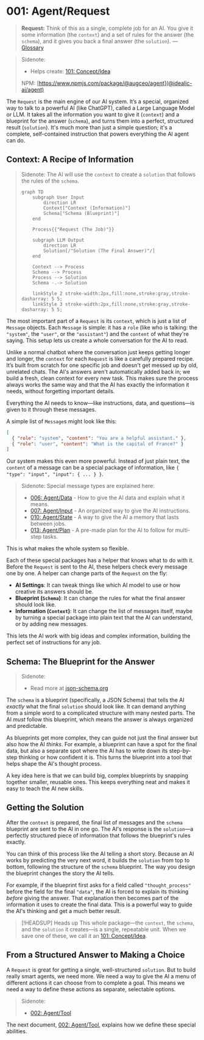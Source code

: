 # 001: Agent/Request

> **Request:** Think of this as a single, complete job for an AI. You give it some information (the `context`) and a set of rules for the answer (the `schema`), and it gives you back a final answer (the `solution`). — [Glossary](./000_glossary.md)

> Sidenote:
>
> - Helps create: [101: Concept/Idea](./101_concept_idea.md)
>
> NPM: [https://www.npmjs.com/package/@augceo/agent](@idealic-ai/agent)

The `Request` is the main engine of our AI system. It’s a special, organized way to talk to a powerful AI (like ChatGPT), called a Large Language Model or LLM. It takes all the information you want to give it (`context`) and a blueprint for the answer (`schema`), and turns them into a perfect, structured result (`solution`). It's much more than just a simple question; it's a complete, self-contained instruction that powers everything the AI agent can do.

## Context: A Recipe of Information

> Sidenote:
> The AI will use the `context` to create a `solution` that follows the rules of the `schema`.
>
> ```mermaid
> graph TD
>     subgraph User Input
>         direction LR
>         Context["Context (Information)"]
>         Schema["Schema (Blueprint)"]
>     end
>
>     Process{{"Request (The Job)"}}
>
>     subgraph LLM Output
>         direction LR
>         Solution[/"Solution (The Final Answer)"/]
>     end
>
>     Context --> Process
>     Schema --> Process
>     Process --> Solution
>     Schema -.-> Solution
>
>     linkStyle 2 stroke-width:2px,fill:none,stroke:gray,stroke-dasharray: 5 5;
>     linkStyle 3 stroke-width:2px,fill:none,stroke:gray,stroke-dasharray: 5 5;
> ```

The most important part of a `Request` is its `context`, which is just a list of `Message` objects. Each `Message` is simple: it has a `role` (like who is talking: the `"system"`, the `"user"`, or the `"assistant"`) and the `content` of what they're saying. This setup lets us create a whole conversation for the AI to read.

Unlike a normal chatbot where the conversation just keeps getting longer and longer, the `context` for each `Request` is like a carefully prepared recipe. It’s built from scratch for one specific job and doesn't get messed up by old, unrelated chats. The AI's answers aren't automatically added back in; we build a fresh, clean context for every new task. This makes sure the process always works the same way and that the AI has exactly the information it needs, without forgetting important details.

Everything the AI needs to know—like instructions, data, and questions—is given to it through these messages.

A simple list of `Message`s might look like this:

```json
[
  { "role": "system", "content": "You are a helpful assistant." },
  { "role": "user", "content": "What is the capital of France?" }
]
```

Our system makes this even more powerful. Instead of just plain text, the `content` of a message can be a special package of information, like `{ "type": "input", "input": { ... } }`.

> Sidenote:
> Special message types are explained here:
>
> - [006: Agent/Data](./006_agent_data.md) - How to give the AI data and explain what it means.
> - [007: Agent/Input](./007_agent_input.md) - An organized way to give the AI instructions.
> - [010: Agent/State](./010_agent_state.md) - A way to give the AI a memory that lasts between jobs.
> - [013: Agent/Plan](./013_agent_plan.md) - A pre-made plan for the AI to follow for multi-step tasks.

This is what makes the whole system so flexible.

Each of these special packages has a helper that knows what to do with it. Before the `Request` is sent to the AI, these helpers check every message one by one. A helper can change parts of the `Request` on the fly:

- **AI Settings**: It can tweak things like which AI model to use or how creative its answers should be.
- **Blueprint (`Schema`)**: It can change the rules for what the final answer should look like.
- **Information (`Context`)**: It can change the list of messages itself, maybe by turning a special package into plain text that the AI can understand, or by adding new messages.

This lets the AI work with big ideas and complex information, building the perfect set of instructions for any job.

## Schema: The Blueprint for the Answer

> Sidenote:
>
> - Read more at [json-schema.org](https://json-schema.org/)

The `schema` is a blueprint (specifically, a JSON Schema) that tells the AI _exactly_ what the final `solution` should look like. It can demand anything from a simple word to a complicated structure with many nested parts. The AI _must_ follow this blueprint, which means the answer is always organized and predictable.

As blueprints get more complex, they can guide not just the final answer but also how the AI _thinks_. For example, a blueprint can have a spot for the final data, but also a separate spot where the AI has to write down its step-by-step thinking or how confident it is. This turns the blueprint into a tool that helps shape the AI's thought process.

A key idea here is that we can build big, complex blueprints by snapping together smaller, reusable ones. This keeps everything neat and makes it easy to teach the AI new skills.

## Getting the Solution

After the `context` is prepared, the final list of messages and the `schema` blueprint are sent to the AI in one go. The AI's response is the `solution`—a perfectly structured piece of information that follows the blueprint's rules exactly.

You can think of this process like the AI telling a short story. Because an AI works by predicting the very next word, it builds the `solution` from top to bottom, following the structure of the `schema` blueprint. The way you design the blueprint changes the story the AI tells.

For example, if the blueprint first asks for a field called `"thought_process"` before the field for the final `"data"`, the AI is forced to explain its thinking _before_ giving the answer. That explanation then becomes part of the information it uses to create the final data. This is a powerful way to guide the AI's thinking and get a much better result.

> [!HEADSUP] Heads up
> This whole package—the `context`, the `schema`, and the `solution` it creates—is a single, repeatable unit. When we save one of these, we call it an [101: Concept/Idea](./101_concept_idea.md).

## From a Structured Answer to Making a Choice

A `Request` is great for getting a single, well-structured `solution`. But to build really smart agents, we need more. We need a way to give the AI a menu of different actions it can choose from to complete a goal. This means we need a way to define these actions as separate, selectable options.

> Sidenote:
>
> - [002: Agent/Tool](./002_agent_tool.md)

The next document, [002: Agent/Tool](./002_agent_tool.md), explains how we define these special abilities.
